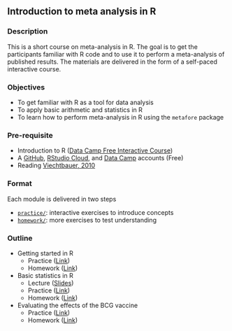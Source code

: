 ## Introduction to meta analysis in R

### Description

This is a short course on meta-analysis in R. The goal is to get the 
participants familiar with R code and to use it to perform a meta-analysis of
published results. The materials are delivered in the form of a self-paced 
interactive course.

### Objectives

- To get familiar with R as a tool for data analysis
- To apply basic arithmetic and statistics in R
- To learn how to perform meta-analysis in R using the `metafore` package

### Pre-requisite

- Introduction to R ([Data Camp Free Interactive Course](https://www.datacamp.com/courses/free-introduction-to-r))
- A [GitHub](https://github.com/), [RStudio Cloud](https://login.rstudio.cloud/login), and [Data Camp](https://app.datacamp.com/) accounts (Free)
- Reading [Viechtbauer, 2010](https://www.jstatsoft.org/article/view/v036i03) 

### Format

Each module is delivered in two steps

- [`practice/`](practice/): interactive exercises to introduce concepts
- [`homework/`](homework/): more exercises to test understanding

### Outline

- Getting started in R
    - Practice ([Link](https://bcmslab.shinyapps.io/rmeta_practice_1/))
    - Homework ([Link](https://bcmslab.shinyapps.io/rmeta_homework_1/))
- Basic statistics in R
    - Lecture ([Slides](lectures/lecture_2.pdf))
    - Practice ([Link](https://bcmslab.shinyapps.io/rmeta_practice_2/))
    - Homework ([Link](https://bcmslab.shinyapps.io/rmeta_homework_2/))
- Evaluating the effects of the BCG vaccine
    - Practice ([Link](https://bcmslab.shinyapps.io/rmeta_practice_3/))
    - Homework ([Link](https://bcmslab.shinyapps.io/rmeta_homework_3/))
